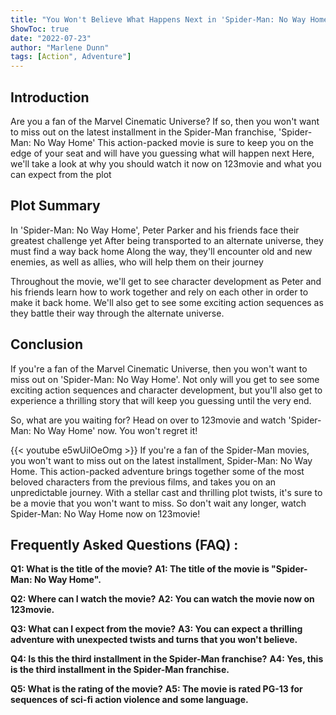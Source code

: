 ```yaml
---
title: "You Won't Believe What Happens Next in 'Spider-Man: No Way Home' - Watch it Now on 123movie!"
ShowToc: true 
date: "2022-07-23"
author: "Marlene Dunn" 
tags: [Action", Adventure"]
---
```

## Introduction
Are you a fan of the Marvel Cinematic Universe? If so, then you won't want to miss out on the latest installment in the Spider-Man franchise, 'Spider-Man: No Way Home' This action-packed movie is sure to keep you on the edge of your seat and will have you guessing what will happen next Here, we'll take a look at why you should watch it now on 123movie and what you can expect from the plot

## Plot Summary
In 'Spider-Man: No Way Home', Peter Parker and his friends face their greatest challenge yet After being transported to an alternate universe, they must find a way back home Along the way, they'll encounter old and new enemies, as well as allies, who will help them on their journey

Throughout the movie, we'll get to see character development as Peter and his friends learn how to work together and rely on each other in order to make it back home. We'll also get to see some exciting action sequences as they battle their way through the alternate universe.

## Conclusion
If you're a fan of the Marvel Cinematic Universe, then you won't want to miss out on 'Spider-Man: No Way Home'. Not only will you get to see some exciting action sequences and character development, but you'll also get to experience a thrilling story that will keep you guessing until the very end.

So, what are you waiting for? Head on over to 123movie and watch 'Spider-Man: No Way Home' now. You won't regret it!

{{< youtube e5wUilOeOmg >}} 
If you're a fan of the Spider-Man movies, you won't want to miss out on the latest installment, Spider-Man: No Way Home. This action-packed adventure brings together some of the most beloved characters from the previous films, and takes you on an unpredictable journey. With a stellar cast and thrilling plot twists, it's sure to be a movie that you won't want to miss. So don't wait any longer, watch Spider-Man: No Way Home now on 123movie!

## Frequently Asked Questions (FAQ) :
**Q1: What is the title of the movie?** 
**A1: The title of the movie is "Spider-Man: No Way Home".**

**Q2: Where can I watch the movie?** 
**A2: You can watch the movie now on 123movie.**

**Q3: What can I expect from the movie?** 
**A3: You can expect a thrilling adventure with unexpected twists and turns that you won't believe.**

**Q4: Is this the third installment in the Spider-Man franchise?** 
**A4: Yes, this is the third installment in the Spider-Man franchise.**

**Q5: What is the rating of the movie?** 
**A5: The movie is rated PG-13 for sequences of sci-fi action violence and some language.**



